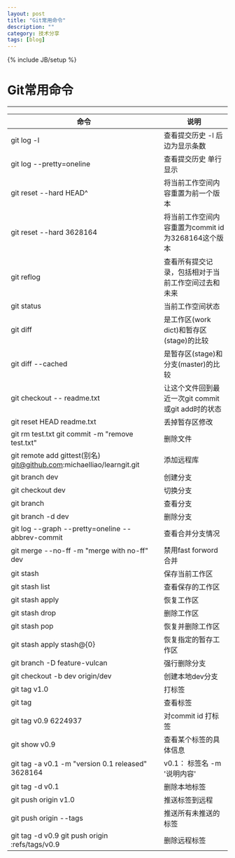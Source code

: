 ```yaml
---
layout: post
title: "Git常用命令"
description: ""
category: 技术分享
tags: [blog]
---
```

{% include JB/setup %}
# Git常用命令
---



|命令|说明|
|----|----|
|git log -l|查看提交历史 -l 后边为显示条数|
|git log --pretty=oneline|查看提交历史 单行显示|
|git reset --hard HEAD^|将当前工作空间内容重置为前一个版本|
|git reset --hard 3628164 |将当前工作空间内容重置为commit id为3268164这个版本|
|git reflog|查看所有提交记录，包括相对于当前工作空间过去和未来|
|git status|当前工作空间状态|
|git diff|是工作区(work dict)和暂存区(stage)的比较|
|git diff --cached|是暂存区(stage)和分支(master)的比较|
|git checkout -- readme.txt|让这个文件回到最近一次git commit或git add时的状态|
|git reset HEAD readme.txt|丢掉暂存区修改|
|git rm test.txt   git commit -m "remove test.txt"|删除文件|
|git remote add gittest(别名) git@github.com:michaelliao/learngit.git|添加远程库|
|git branch dev|创建分支|
|git checkout dev|切换分支|
|git branch|查看分支|
|git branch -d dev | 删除分支|
|git log --graph --pretty=oneline --abbrev-commit | 查看合并分支情况|
|git merge --no-ff -m "merge with no-ff" dev | 禁用fast forword合并|
|git stash | 保存当前工作区|
|git stash list | 查看保存的工作区|
|git stash apply | 恢复工作区|
|git stash drop | 删除工作区|
|git stash pop | 恢复并删除工作区|
|git stash apply stash@{0} | 恢复指定的暂存工作区|
|git branch -D feature-vulcan | 强行删除分支|
|git checkout -b dev origin/dev | 创建本地dev分支|
|git tag v1.0 | 打标签|
|git tag | 查看标签|
|git tag v0.9 6224937 | 对commit id 打标签|
|git show v0.9 | 查看某个标签的具体信息|
|git tag -a v0.1 -m "version 0.1 released" 3628164 | v0.1： 标签名  -m '说明内容'|
|git tag -d v0.1 | 删除本地标签|
|git push origin v1.0 | 推送标签到远程|
|git push origin --tags | 推送所有未推送的标签|
|git tag -d v0.9       git push origin :refs/tags/v0.9  | 删除远程标签|
